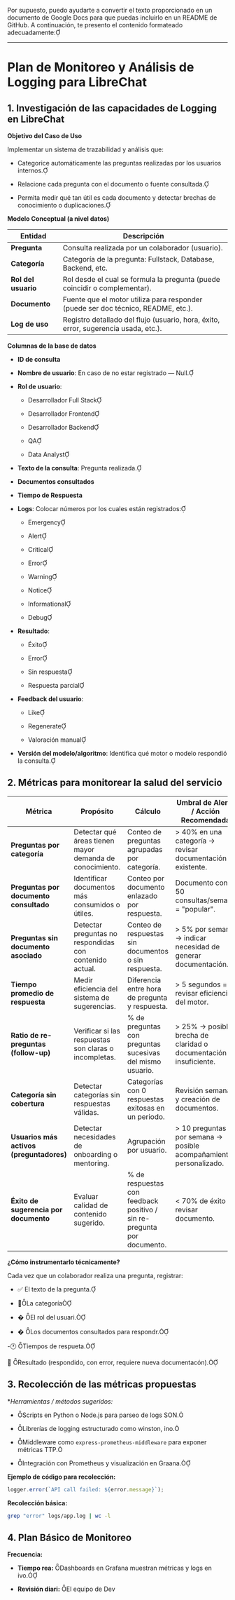 Por supuesto, puedo ayudarte a convertir el texto proporcionado en un documento de Google Docs para que puedas incluirlo en un README de GitHub. A continuación, te presento el contenido formateado adecuadamente:

---

# Plan de Monitoreo y Análisis de Logging para LibreChat

## 1. Investigación de las capacidades de Logging en LibreChat

**Objetivo del Caso de Uso**

Implementar un sistema de trazabilidad y análisis que:

- Categorice automáticamente las preguntas realizadas por los usuarios internos.

- Relacione cada pregunta con el documento o fuente consultada.

- Permita medir qué tan útil es cada documento y detectar brechas de conocimiento o duplicaciones.

**Modelo Conceptual (a nivel datos)**

| Entidad       | Descripción                                                                 |
|---------------|-----------------------------------------------------------------------------|
| **Pregunta**  | Consulta realizada por un colaborador (usuario).                            |
| **Categoría** | Categoría de la pregunta: Fullstack, Database, Backend, etc.                |
| **Rol del usuario** | Rol desde el cual se formula la pregunta (puede coincidir o complementar). |
| **Documento** | Fuente que el motor utiliza para responder (puede ser doc técnico, README, etc.). |
| **Log de uso** | Registro detallado del flujo (usuario, hora, éxito, error, sugerencia usada, etc.). |

**Columnas de la base de datos**

- **ID de consulta**

- **Nombre de usuario**: En caso de no estar registrado — Null.

- **Rol de usuario**:

  - Desarrollador Full Stack

  - Desarrollador Frontend

  - Desarrollador Backend

  - QA

  - Data Analyst

- **Texto de la consulta**: Pregunta realizada.

- **Documentos consultados**

- **Tiempo de Respuesta**

- **Logs**: Colocar números por los cuales están registrados:

  - Emergency

  - Alert

  - Critical

  - Error

  - Warning

  - Notice

  - Informational

  - Debug

- **Resultado**:

  - Éxito

  - Error

  - Sin respuesta

  - Respuesta parcial

- **Feedback del usuario**:

  - Like

  - Regenerate

  - Valoración manual

- **Versión del modelo/algoritmo**: Identifica qué motor o modelo respondió la consulta.

## 2. Métricas para monitorear la salud del servicio

| Métrica                         | Propósito                                      | Cálculo                                             | Umbral de Alerta / Acción Recomendada                      |
|---------------------------------|------------------------------------------------|-----------------------------------------------------|-----------------------------------------------------------|
| **Preguntas por categoría**     | Detectar qué áreas tienen mayor demanda de conocimiento. | Conteo de preguntas agrupadas por categoría.        | > 40% en una categoría → revisar documentación existente.  |
| **Preguntas por documento consultado** | Identificar documentos más consumidos o útiles. | Conteo por documento enlazado por respuesta.        | Documento con > 50 consultas/semana = "popular".          |
| **Preguntas sin documento asociado** | Detectar preguntas no respondidas con contenido actual. | Conteo de respuestas sin documentos o sin respuesta. | > 5% por semana → indicar necesidad de generar documentación. |
| **Tiempo promedio de respuesta** | Medir eficiencia del sistema de sugerencias.   | Diferencia entre hora de pregunta y respuesta.      | > 5 segundos = revisar eficiencia del motor.               |
| **Ratio de re-preguntas (follow-up)** | Verificar si las respuestas son claras o incompletas. | % de preguntas con preguntas sucesivas del mismo usuario. | > 25% → posible brecha de claridad o documentación insuficiente. |
| **Categoría sin cobertura**     | Detectar categorías sin respuestas válidas.    | Categorías con 0 respuestas exitosas en un periodo. | Revisión semanal y creación de documentos.                |
| **Usuarios más activos (preguntadores)** | Detectar necesidades de onboarding o mentoring. | Agrupación por usuario.                             | > 10 preguntas por semana → posible acompañamiento personalizado. |
| **Éxito de sugerencia por documento** | Evaluar calidad de contenido sugerido.         | % de respuestas con feedback positivo / sin re-pregunta por documento. | < 70% de éxito → revisar documento.                        |

**¿Cómo instrumentarlo técnicamente?**

Cada vez que un colaborador realiza una pregunta, registrar:

- ✅ El texto de la pregunta.

- 🧩La categoría

- � El rol del usuari.

- � Los documentos consultados para respondr.

-🕐 Tiempos de respueta.

 📶 Resultado (respondido, con error, requiere nueva documentacón).

## 3. Recolección de las métricas propuestas

**Herramientas / métodos sugeridos:*

- Scripts en Python o Node.js para parseo de logs SON.

- Librerías de logging estructurado como winston, ino.

- Middleware como `express-prometheus-middleware` para exponer métricas TTP.

- Integración con Prometheus y visualización en Graana.

**Ejemplo de código para recolección:**

```javascript
logger.error(`API call failed: ${error.message}`);
```

**Recolección básica:**

```bash
grep "error" logs/app.log | wc -l
```

## 4. Plan Básico de Monitoreo

**Frecuencia:**

- **Tiempo rea:** Dashboards en Grafana muestran métricas y logs en ivo.

- **Revisión diari:** El equipo de Dev 
